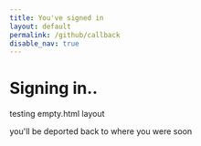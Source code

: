 ```yaml
---
title: You've signed in
layout: default
permalink: /github/callback
disable_nav: true
---
```


# Signing in..

testing empty.html layout

you'll be deported back to where you were soon

<script>
	window.onload = function() {
		const params = new URLSearchParams(window.location.search);
		const code = params.get('code');
		if (code) {
			fetch(`https://arialhamed.pythonanywhere.com/github/callback?code=${code}`, {headers: {}})
			.then(response => response.json())
			.then(data => {
				localStorage.setItem('github_token', data.access_token);
				// Now you can use the token to make authenticated API calls

				// setTimeout(()=>{window.location.href=localStorage.getItem("github_login_last_page")}, 3000)
				// window.location.href=localStorage.getItem("github_login_last_page")
			});
		}
	};
</script>